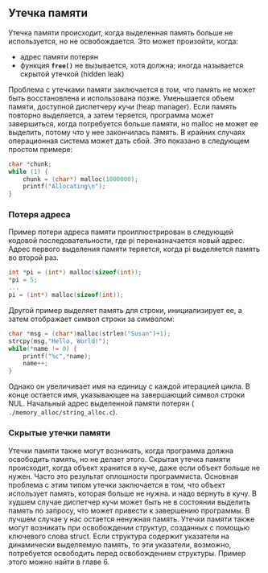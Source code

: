 ## Утечка памяти
Утечка памяти происходит, когда выделенная память больше не используется, но не освобождается. Это может произойти, когда:
- адрес памяти потерян
- функция **`free()`** не вызывается, хотя должна; иногда называется скрытой утечкой (hidden leak)

Проблема с утечками памяти заключается в том, что память не может быть восстановлена и использована позже.
Уменьшается объем памяти, доступной диспетчеру кучи (heap manager). Если память повторно выделяется, а затем теряется, программа может завершиться, когда потребуется больше памяти, но malloc не может ее выделить, потому что у нее закончилась память. В крайних случаях
операционная система может дать сбой.
Это показано в следующем простом примере: 
```c
char *chunk;
while (1) {
	chunk = (char*) malloc(1000000);
	printf("Allocating\n");
}
```
### Потеря адреса

Пример потери адреса памяти проиллюстрирован в следующей кодовой последовательности, где pi переназначается новый адрес. Адрес первого выделения памяти теряется, когда pi выделяется память во второй раз. 
```c
int *pi = (int*) malloc(sizeof(int));
*pi = 5;
...
pi = (int*) malloc(sizeof(int));
```
Другой пример выделяет память для строки, инициализирует ее, а затем отображает символ строки за символом: 
```c
char *msg = (char*)malloc(strlen("Susan")+1);
strcpy(msg,"Hello, World!");
while(*name != 0) {
	printf("%c",*name);
	name++;
}
```
Однако он увеличивает имя на единицу с каждой итерацией цикла. В конце остается имя, указывающее на завершающий символ строки NUL. Начальный адрес выделенной памяти потерян ( `./memory_alloc/string_alloc.c`).

### Скрытые утечки памяти
Утечки памяти также могут возникать, когда программа должна освободить память, но не делает этого.
Скрытая утечка памяти происходит, когда объект хранится в куче, даже если объект больше не нужен. Часто это результат оплошности программиста. Основная проблема с этим типом утечки заключается в том, что объект использует память, которая больше не нужна.
и надо вернуть в кучу. В худшем случае диспетчер кучи может быть не в состоянии выделить память по запросу, что может привести к завершению программы. В лучшем случае у нас остается ненужная память. Утечки памяти также могут возникать при освобождении структур, созданных с помощью ключевого слова struct. Если структура содержит указатели на динамически выделяемую память, то эти указатели, возможно, потребуется освободить перед освобождением структуры. Пример этого можно найти в главе 6.